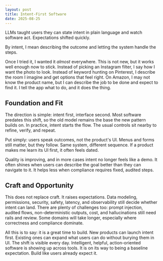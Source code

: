```yaml
---
layout: post
title: Intent-First Software
date: 2025-08-25
---
```


LLMs taught users they can state intent in plain language and watch software act. Expectations shifted quickly.

By intent, I mean describing the outcome and letting the system handle the steps.

Once I tried it, I wanted it *almost* everywhere. This is not new, but it works well enough now to stick. Instead of picking an Instagram filter, I say how I want the photo to look. Instead of keyword hunting on Pinterest, I describe the room I imagine and get options that feel right. On Amazon, I may not know the product name, but I can describe the job to be done and expect to find it. I tell the app what to do, and it does the thing.

## Foundation and Fit

The direction is simple: intent first, interface second. Most software predates this shift, so the old model remains the base the new pattern builds on. In practice, intent starts the flow. The usual controls sit nearby to refine, verify, and repeat.

Put simply: users speak outcomes, not the product's UI. Menus and forms still matter, but they follow. Same system, different sequence. If a product makes me learn its UI first, it often feels dated.

Quality is improving, and in more cases intent no longer feels like a demo. It often shines when users can describe the goal better than they can navigate to it. It helps less when compliance requires fixed, audited steps.

## Craft and Opportunity

This does not replace craft. It raises expectations. Data modeling, permissions, security, safety, latency, and observability still decide whether intent can land. There are plenty of challenges too: prompt injection, audited flows, non-deterministic outputs, cost, and hallucinations still need rails and review. Some domains will take longer, especially where correctness and compliance dominate.

All this is to say: it is a great time to build. New products can launch intent first. Existing ones can expand what users can do without burying them in UI. The shift is visible every day. Intelligent, helpful, action-oriented software is showing up across tools. It is on its way to being a baseline expectation. Build like users already expect it.
